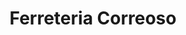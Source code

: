 ---
title: "Ferreteria Correoso"
url: /santa-coloma-de-gramenet/ferreteria-correoso/
shop: Baumarkt
---